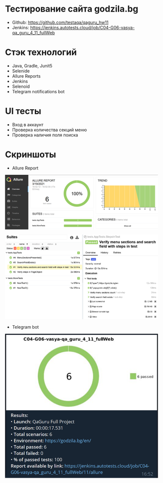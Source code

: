 # Тестирование сайта godzila.bg

- Github: https://github.com/testaqa/qaguru_hw11
- Jenkins: https://jenkins.autotests.cloud/job/C04-G06-vasya-qa_guru_4_11_fullWeb

# Стэк технологий

- Java, Gradle, Junit5
- Selenide
- Allure Reports
- Jenkins
- Selenoid
- Telegram notifications bot

# UI тесты

- Вход в аккаунт
- Проверка количества секций меню
- Проверка наличия поля поиска

# Скриншоты

- Allure Report

![Dashboard](src/test/resources/images/11_allure1.png)

![Tests with steps](src/test/resources/images/11_allure2.png)

- Telegram bot

![Telegram bot](src/test/resources/images/11_telegram.png)

